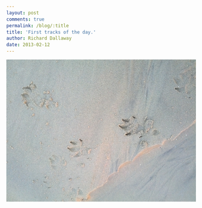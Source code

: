 ```yaml
---
layout: post
comments: true
permalink: /blog/:title
title: 'First tracks of the day.'
author: Richard Dallaway
date: 2013-02-12
---
```


<div><a href="/media/IMG_20130212_073806.jpg"><img width="500" src="/media/IMG_20130212_073806.jpg.500.jpg" height="375"></img></a></div>


  
    
